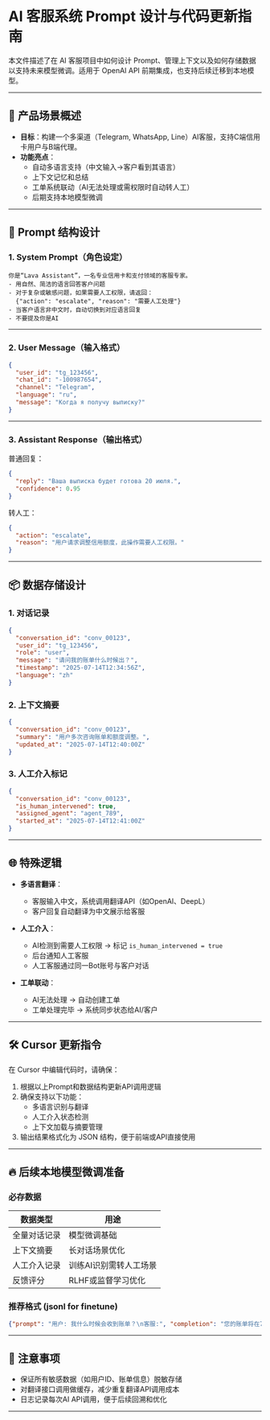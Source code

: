 
# AI 客服系统 Prompt 设计与代码更新指南

本文件描述了在 AI 客服项目中如何设计 Prompt、管理上下文以及如何存储数据以支持未来模型微调。适用于 OpenAI API 前期集成，也支持后续迁移到本地模型。

---

## 🧠 产品场景概述

- **目标**：构建一个多渠道（Telegram, WhatsApp, Line）AI客服，支持C端信用卡用户与B端代理。
- **功能亮点**：
  - 自动多语言支持（中文输入→客户看到其语言）
  - 上下文记忆和总结
  - 工单系统联动（AI无法处理或需权限时自动转人工）
  - 后期支持本地模型微调

---

## 🎯 Prompt 结构设计

### 1. **System Prompt（角色设定）**
```
你是“Lava Assistant”，一名专业信用卡和支付领域的客服专家。
- 用自然、简洁的语言回答客户问题
- 对于复杂或敏感问题，如果需要人工权限，请返回：
  {"action": "escalate", "reason": "需要人工处理"}
- 当客户语言非中文时，自动切换到对应语言回复
- 不要提及你是AI
```

---

### 2. **User Message（输入格式）**
```json
{
  "user_id": "tg_123456",
  "chat_id": "-100987654",
  "channel": "Telegram",
  "language": "ru",
  "message": "Когда я получу выписку?"
}
```

---

### 3. **Assistant Response（输出格式）**
普通回复：
```json
{
  "reply": "Ваша выписка будет готова 20 июля.",
  "confidence": 0.95
}
```

转人工：
```json
{
  "action": "escalate",
  "reason": "用户请求调整信用额度，此操作需要人工权限。"
}
```

---

## 📦 数据存储设计

### 1. **对话记录**
```json
{
  "conversation_id": "conv_00123",
  "user_id": "tg_123456",
  "role": "user",
  "message": "请问我的账单什么时候出？",
  "timestamp": "2025-07-14T12:34:56Z",
  "language": "zh"
}
```

### 2. **上下文摘要**
```json
{
  "conversation_id": "conv_00123",
  "summary": "用户多次咨询账单和额度调整。",
  "updated_at": "2025-07-14T12:40:00Z"
}
```

### 3. **人工介入标记**
```json
{
  "conversation_id": "conv_00123",
  "is_human_intervened": true,
  "assigned_agent": "agent_789",
  "started_at": "2025-07-14T12:41:00Z"
}
```

---

## 🌐 特殊逻辑

- **多语言翻译**：
  - 客服输入中文，系统调用翻译API（如OpenAI、DeepL）
  - 客户回复自动翻译为中文展示给客服

- **人工介入**：
  - AI检测到需要人工权限 → 标记 `is_human_intervened = true`
  - 后台通知人工客服
  - 人工客服通过同一Bot账号与客户对话

- **工单联动**：
  - AI无法处理 → 自动创建工单
  - 工单处理完毕 → 系统同步状态给AI/客户

---

## 🛠 Cursor 更新指令

在 Cursor 中编辑代码时，请确保：
1. 根据以上Prompt和数据结构更新API调用逻辑
2. 确保支持以下功能：
   - 多语言识别与翻译
   - 人工介入状态检测
   - 上下文加载与摘要管理
3. 输出结果格式化为 JSON 结构，便于前端或API直接使用

---

## 🔥 后续本地模型微调准备

### 必存数据
| 数据类型       | 用途                     |
|----------------|--------------------------|
| 全量对话记录   | 模型微调基础              |
| 上下文摘要     | 长对话场景优化            |
| 人工介入记录   | 训练AI识别需转人工场景     |
| 反馈评分       | RLHF或监督学习优化        |

### 推荐格式 (jsonl for finetune)
```json
{"prompt": "用户: 我什么时候会收到账单？\n客服:", "completion": "您的账单将在7月20日生成。"}
```

---

## 📌 注意事项

- 保证所有敏感数据（如用户ID、账单信息）脱敏存储
- 对翻译接口调用做缓存，减少重复翻译API调用成本
- 日志记录每次AI API调用，便于后续回溯和优化

---
